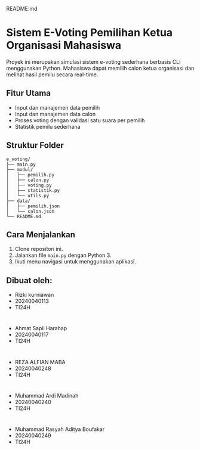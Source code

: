 README.md
# Sistem E-Voting Pemilihan Ketua Organisasi Mahasiswa

Proyek ini merupakan simulasi sistem e-voting sederhana berbasis CLI menggunakan Python. Mahasiswa dapat memilih calon ketua organisasi dan melihat hasil pemilu secara real-time.

## Fitur Utama
- Input dan manajemen data pemilih
- Input dan manajemen data calon
- Proses voting dengan validasi satu suara per pemilih
- Statistik pemilu sederhana

## Struktur Folder
```
e_voting/
├── main.py
├── modul/
│   ├── pemilih.py
│   ├── calon.py
│   ├── voting.py
│   ├── statistik.py
│   └── utils.py
├── data/
│   ├── pemilih.json
│   └── calon.json
└── README.md
```

## Cara Menjalankan
1. Clone repositori ini.
2. Jalankan file `main.py` dengan Python 3.
3. Ikuti menu navigasi untuk menggunakan aplikasi.

## Dibuat oleh:
- Rizki kurniawan
- 20240040113
- TI24H
#
- Ahmat Sapii Harahap
- 20240040117
- TI24H
#
- REZA ALFIAN MABA
- 20240040248
- TI24H
#
- Muhammad Ardi Madinah
- 20240040240
- TI24H
#
- Muhammad Rasyah Aditya Boufakar
- 20240040249
- TI24H 
